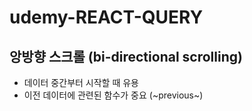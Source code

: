 # udemy-REACT-QUERY

## 앙방향 스크롤 (bi-directional scrolling)
- 데이터 중간부터 시작할 때 유용
- 이전 데이터에 관련된 함수가 중요 (~previous~)

